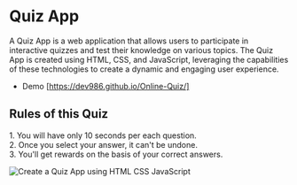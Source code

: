 # Quiz App
A Quiz App is a web application that allows users to participate in interactive quizzes and test their knowledge on various topics. The Quiz App is created using HTML, CSS, and JavaScript, leveraging the capabilities of these technologies to create a dynamic and engaging user experience.
* Demo [https://dev986.github.io/Online-Quiz/]
## Rules of this Quiz
<div class="info">1. You will have only <span>10 seconds</span> per each question.</div>
            <div class="info">2. Once you select your answer, it can't be undone.</div>
            <div class="info">3. You'll get rewards on the basis of your correct answers.</div>
            

![Create a Quiz App using HTML CSS JavaScript](https://github.com/mt057/Quiz-App/assets/82698555/c57b9964-0f6b-4a3a-9f44-86eddff61fd1)
